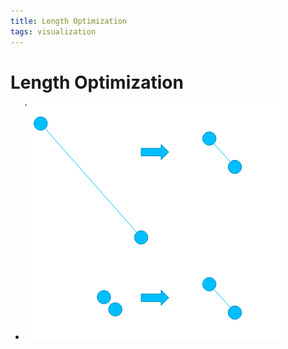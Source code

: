 ```yaml
---
title: Length Optimization
tags: visualization
---
```


# Length Optimization
- ![im](assets/Pasted%20Image%2020220418123246.png)
























































































